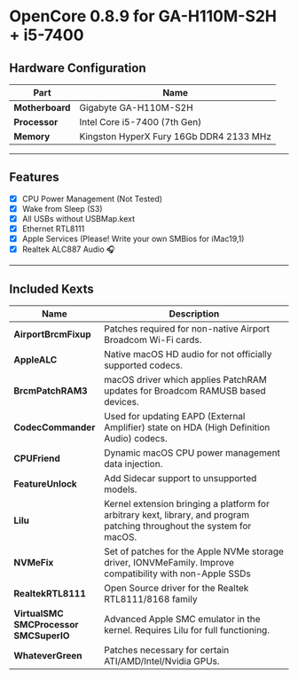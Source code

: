 # **OpenCore 0.8.9 for GA-H110M-S2H + i5-7400**

## Hardware Configuration

| Part               | Name                                    |
|--------------------|-----------------------------------------|
| **Motherboard**    | Gigabyte GA-H110M-S2H                   |
| **Processor**      | Intel Core i5-7400 (7th Gen)            |
| **Memory**         | Kingston HyperX Fury 16Gb DDR4 2133 MHz |

***

## Features

- [x] CPU Power Management (Not Tested)
- [x] Wake from Sleep (S3)
- [x] All USBs without USBMap.kext
- [x] Ethernet RTL8111
- [x] Apple Services (Please! Write your own SMBios for iMac19,1)
- [x] Realtek ALC887 Audio 🎧 

***

## Included Kexts

| Name               | Description                            |
|--------------------|----------------------------------------|
| **AirportBrcmFixup** | Patches required for non-native Airport Broadcom Wi-Fi cards. |
| **AppleALC** | Native macOS HD audio for not officially supported codecs. |
| **BrcmPatchRAM3** | macOS driver which applies PatchRAM updates for Broadcom RAMUSB based devices. |
| **CodecCommander** | Used for updating EAPD (External Amplifier) state on HDA (High Definition Audio) codecs. |
| **CPUFriend** | Dynamic macOS CPU power management data injection. |
| **FeatureUnlock** | Add Sidecar support to unsupported models. |
| **Lilu** | Kernel extension bringing a platform for arbitrary kext, library, and program patching throughout the system for macOS. |
| **NVMeFix** | Set of patches for the Apple NVMe storage driver, IONVMeFamily. Improve compatibility with non-Apple SSDs |
| **RealtekRTL8111** | Open Source driver for the Realtek RTL8111/8168 family |
| **VirtualSMC** <br> **SMCProcessor** <br> **SMCSuperIO** | Advanced Apple SMC emulator in the kernel. Requires Lilu for full functioning. |
| **WhateverGreen** | Patches necessary for certain ATI/AMD/Intel/Nvidia GPUs. |
